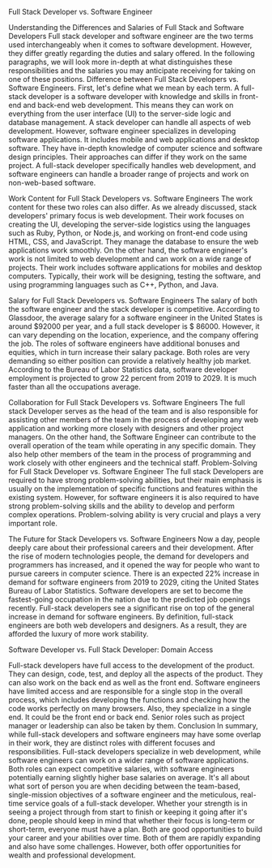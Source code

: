 Full Stack Developer vs. Software Engineer

Understanding the Differences and Salaries of Full Stack and Software Developers
Full stack developer and software engineer are the two terms used interchangeably when it comes to software development. However, they differ greatly regarding the duties and salary offered. In the following paragraphs, we will look more in-depth at what distinguishes these responsibilities and the salaries you may anticipate receiving for taking on one of these positions.
Difference between Full Stack Developers vs. Software Engineers.
First, let's define what we mean by each term. A full-stack developer is a software developer with knowledge and skills in front-end and back-end web development. This means they can work on everything from the user interface (UI) to the server-side logic and database management. A stack developer can handle all aspects of web development. However, software engineer specializes in developing software applications. It includes mobile and web applications and desktop software. They have in-depth knowledge of computer science and software design principles. Their approaches can differ if they work on the same project. A full-stack developer specifically handles web development, and software engineers can handle a broader range of projects and work on non-web-based software.

Work Content for Full Stack Developers vs. Software Engineers
 The work content for these two roles can also differ. As we already discussed, stack developers' primary focus is web development. Their work focuses on creating the UI, developing the server-side logistics using the languages such as Ruby, Python, or Node.js, and working on front-end code using HTML, CSS, and JavaScript. They manage the database to ensure the web applications work smoothly. On the other hand, the software engineer's work is not limited to web development and can work on a wide range of projects. Their work includes software applications for mobiles and desktop computers. Typically, their work will be designing, testing the software, and using programming languages such as C++, Python, and Java.

Salary for Full Stack Developers vs. Software Engineers
The salary of both the software engineer and the stack developer is competitive. According to Glassdoor, the average salary for a software engineer in the United States is around $92000 per year, and a full stack developer is $ 86000. However, it can vary depending on the location, experience, and the company offering the job. The roles of software engineers have additional bonuses and equities, which in turn increase their salary package. Both roles are very demanding so either position can provide a relatively healthy job market. According to the Bureau of Labor Statistics data, software developer employment is projected to grow 22 percent from 2019 to 2029. It is much faster than all the occupations average.

Collaboration for Full Stack Developers vs. Software Engineers
The full stack Developer serves as the head of the team and is also responsible for assisting other members of the team in the process of developing any web application and working more closely with designers and other project managers. On the other hand, the Software Engineer can contribute to the overall operation of the team while operating in any specific domain. They also help other members of the team in the process of programming and work closely with other engineers and the technical staff.
Problem-Solving for Full Stack Developer vs. Software Engineer
The full stack Developers are required to have strong problem-solving abilities, but their main emphasis is usually on the implementation of specific functions and features within the existing system. However, for software engineers it is also required to have strong problem-solving skills and the ability to develop and perform complex operations. Problem-solving ability is very crucial and plays a very important role.

The Future for Stack Developers vs. Software Engineers
Now a day, people deeply care about their professional careers and their development. After the rise of modern technologies people, the demand for developers and programmers has increased, and it opened the way for people who want to pursue careers in computer science. There is an expected 22% increase in demand for software engineers from 2019 to 2029, citing the United States Bureau of Labor Statistics. Software developers are set to become the fastest-going occupation in the nation due to the predicted job openings recently. Full-stack developers see a significant rise on top of the general increase in demand for software engineers. By definition, full-stack engineers are both web developers and designers. As a result, they are afforded the luxury of more work stability.

Software Developer vs. Full Stack Developer: Domain Access

Full-stack developers have full access to the development of the product. They can design, code, test, and deploy all the aspects of the product. They can also work on the back end as well as the front end. Software engineers have limited access and are responsible for a single stop in the overall process, which includes developing the functions and checking how the code works perfectly on many browsers. Also, they specialize in a single end. It could be the front end or back end. Senior roles such as project manager or leadership can also be taken by them.
Conclusion
 In summary, while full-stack developers and software engineers may have some overlap in their work, they are distinct roles with different focuses and responsibilities. Full-stack developers specialize in web development, while software engineers can work on a wider range of software applications. Both roles can expect competitive salaries, with software engineers potentially earning slightly higher base salaries on average. It's all about what sort of person you are when deciding between the team-based, single-mission objectives of a software engineer and the meticulous, real-time service goals of a full-stack developer. Whether your strength is in seeing a project through from start to finish or keeping it going after it's done, people should keep in mind that whether their focus is long-term or short-term, everyone must have a plan. Both are good opportunities to build your career and your abilities over time. Both of them are rapidly expanding and also have some challenges. However, both offer opportunities for wealth and professional development.

